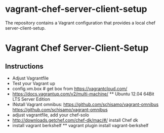 vagrant-chef-server-client-setup
================================

The repository contains a Vagrant configuration that provides a local chef server-client-setup.


# Vagrant Chef Server-Client-Setup

## Instructions

* Adjust Vagrantfile
* Test your Vagrant up
* config.vm.box  # get box from https://vagrantcloud.com/
* https://docs.vagrantup.com/v2/multi-machine/
** Ubuntu 12.04 64Bit LTS Server Edition
* INstall Vagrant omnibus: https://github.com/schisamo/vagrant-omnibus
https://github.com/schisamo/vagrant-omnibus
* adjust vagrantfile, add your chef-solo
* http://downloads.getchef.com/chef-dk/mac/#/ install Chef dk
* install vagrant berkshelf
** vagrant plugin install vagrant-berkshelf
